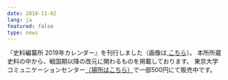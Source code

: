 ```yaml
---
date: 2018-11-02
lang: ja
featured: false
type: news
---
```

『史料編纂所 2019年カレンダー』を刊行しました（画像は<a href="/news/2018/calendar2019.pdf " target="_blank"> こちら</a>）。
本所所蔵史料の中から、戦国期以降の改元に関わるものを掲載しております。
東京大学コミュニケーションセンター<a href="https://utcc.u-tokyo.ac.jp/user_data/shop.php" target="_blank">（場所はこちら）</a>で一部500円にて販売中です。

